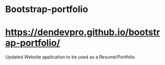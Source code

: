 # Bootstrap-portfolio
# https://dendevpro.github.io/bootstrap-portfolio/

Updated Website application to be used as a Resumé/Portfolio
